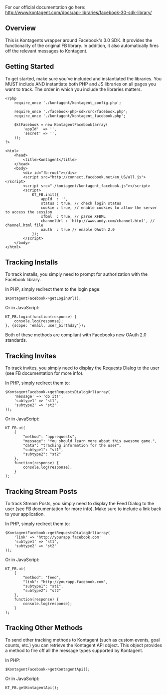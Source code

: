 For our official documentation go here: http://www.kontagent.com/docs/api-libraries/facebook-30-sdk-library/

Overview
-----------------

This is Kontagents wrapper around Facebook's 3.0 SDK. It provides the functionality of the original FB library. In addition, it also automatically fires off the relevant messages to Kontagent.

Getting Started
-----------------

To get started, make sure you've included and instantiated the libraries. You MUST include AND instantiate both PHP and JS libraries on all pages you want to track. The order in which you include the libraries matters.

    <?php
        require_once './kontagent/kontagent_config.php';

        require_once './facebook-php-sdk/src/facebook.php';
        require_once './kontagent/kontagent_facebook.php';
        
        $ktFacebook = new KontagentFacebook(array(
            'appId'  => '',
            'secret' => '',
        ));
    ?>

    <html>
        <head>
            <title>Kontagent</title>
        </head>
        <body>
            <div id="fb-root"></div>
            <script src="http://connect.facebook.net/en_US/all.js"></script>
            <script src="./kontagent/kontagent_facebook.js"></script>
            <script>
                KT_FB.init({
                    appId  : '',
                    status : true, // check login status
                    cookie : true, // enable cookies to allow the server to access the session
                    xfbml  : true, // parse XFBML
                    channelUrl : 'http://www.andy.com/channel.html', // channel.html file
                    oauth  : true // enable OAuth 2.0
                });
            </script>
        </body>
    </html>

Tracking Installs
-----------------

To track installs, you simply need to prompt for authorization with the Facebook library.

In PHP, simply redirect them to the login page:

    $KontagentFacebook->getLoginUrl();

Or in JavaScript:

    KT_FB.login(function(response) {
        console.log(response);
    }, {scope: 'email, user_birthday'});

Both of these methods are compliant with Facebooks new OAuth 2.0 standards.

Tracking Invites
-----------------

To track invites, you simply need to display the Requests Dialog to the user (see FB documentation for more info).

In PHP, simply redirect them to:

    $KontagentFacebook->getRequestsDialogUrl(array(
        'message' => 'do it!', 
        'subtype1' => 'st1',
        'subtype2' => 'st2'
    ));

Or in JavaScript:

    KT_FB.ui(
        {
            "method": "apprequests", 
            "message": "You should learn more about this awesome game.", 
            "data": "tracking information for the user",
            "subtype1": "st1",
            "subtype2": "st2"
        },
        function(response) {
            console.log(response);
        }
    );

Tracking Stream Posts
-----------------

To track Stream Posts, you simply need to display the Feed Dialog to the user (see FB documentation for more info). Make sure to include a link back to your application.

In PHP, simply redirect them to:

    $KontagentFacebook->getRequestsDialogUrl(array(
        'link' => 'http://yourapp.facebook.com'
        'subtype1' => 'st1',
        'subtype2' => 'st2'
    ));

Or in JavaScript:

    KT_FB.ui(
        {
            "method": "feed", 
            "link": "http://yourapp.facebook.com", 
            "subtype1": "st1",
            "subtype2": "st2"
        },
        function(response) {
            console.log(response);
        }
    );

Tracking Other Methods
-----------------

To send other tracking methods to Kontagent (such as custom events, goal counts, etc.) you can retrieve the Kontagent API object. This object provides a method to fire off all the message types supported by Kontagent.

In PHP:

    $KontagentFacebook->getKontagentApi();

Or in JavaScript:

    KT_FB.getKontagentApi();



